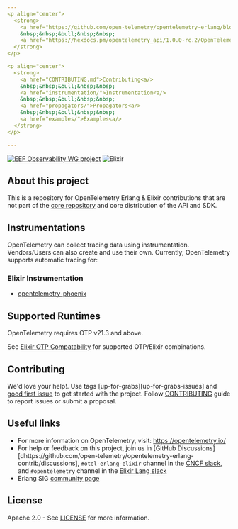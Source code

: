 ```yaml
---
<p align="center">
  <strong>
    <a href="https://github.com/open-telemetry/opentelemetry-erlang/blob/main/website_docs/getting-started.md">Getting Started<a/>
    &nbsp;&nbsp;&bull;&nbsp;&nbsp;
    <a href="https://hexdocs.pm/opentelemetry_api/1.0.0-rc.2/OpenTelemetry.html">API Documentation<a/>
  </strong>
</p>

<p align="center">
  <strong>
    <a href="CONTRIBUTING.md">Contributing<a/>
    &nbsp;&nbsp;&bull;&nbsp;&nbsp;
    <a href="instrumentation/">Instrumentation<a/>
    &nbsp;&nbsp;&bull;&nbsp;&nbsp;
    <a href="propagators/">Propagators<a/>
    &nbsp;&nbsp;&bull;&nbsp;&nbsp;
    <a href="examples/">Examples<a/>
  </strong>
</p>

---
```

[![EEF Observability WG project](https://img.shields.io/badge/EEF-Observability-black)](https://github.com/erlef/eef-observability-wg)
![Elixir](https://github.com/open-telemetry/opentelemetry-erlang-contrib/actions/workflows/elixir.yml/badge.svg?branch=main)

## About this project

This is a repository for OpenTelemetry Erlang & Elixir contributions that are not part of the
[core repository](https://github.com/open-telemetry/opentelemetry-erlang) and
core distribution of the API and SDK.

## Instrumentations

OpenTelemetry can collect tracing data using instrumentation. Vendors/Users can also create and use their own. Currently, OpenTelemetry supports automatic tracing for:

### Elixir Instrumentation

- [opentelemetry-phoenix](https://github.com/open-telemetry/opentelemetry-erlang-contrib/tree/main/instrumentation/opentelemetry_phoenix)

## Supported Runtimes

OpenTelemetry requires OTP v21.3 and above.

See [Elixir OTP Compatability](https://hexdocs.pm/elixir/1.12/compatibility-and-deprecations.html#compatibility-between-elixir-and-erlang-otp) for supported OTP/Elixir combinations.

## Contributing

We'd love your help!. Use tags [up-for-grabs][up-for-grabs-issues] and
[good first issue][good-first-issues] to get started with the project. Follow
[CONTRIBUTING](CONTRIBUTING.md) guide to report issues or submit a proposal.

## Useful links

- For more information on OpenTelemetry, visit: <https://opentelemetry.io/>
- For help or feedback on this project, join us in [GitHub Discussions][dhttps://github.com/open-telemetry/opentelemetry-erlang-contrib/discussions], `#otel-erlang-elixir` channel in the [CNCF slack](https://slack.cncf.io/), and `#opentelemetry` channel in the [Elixir Lang slack](https://elixir-slackin.herokuapp.com/)
- Erlang SIG [community page](https://github.com/open-telemetry/community#special-interest-groups)

## License

Apache 2.0 - See [LICENSE][license-url] for more information.

[discussions-url]: https://github.com/open-telemetry/opentelemetry-erlang-contrib/discussions
[license-url]: https://github.com/open-telemetry/opentelemetry-erlang-contrib/blob/main/LICENSE
[good-first-issues]: https://github.com/open-telemetry/openTelemetry-erlang-contrib/issues?q=is%3Aissue+is%3Aopen+label%3A%22good+first+issue%22
